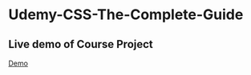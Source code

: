 # Udemy-CSS-The-Complete-Guide

## Live demo of Course Project
[Demo](https://nickwilsondev.github.io/Udemy-CSS-The-Complete-Guide/)
